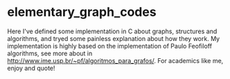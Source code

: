 # elementary_graph_codes
Here I've defined some implementation in C about graphs, structures and algorithms, and tryed some painless explanation about how they work. My implementation is highly based on the implementation of Paulo Feofiloff algorithms, see more about in http://www.ime.usp.br/~pf/algoritmos_para_grafos/. For academics like me, enjoy and quote!
